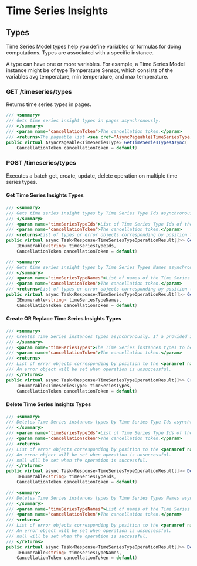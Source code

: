 # Time Series Insights

## Types

Time Series Model types help you define variables or formulas for doing computations. Types are associated with a specific instance.

A type can have one or more variables. For example, a Time Series Model instance might be of type Temperature Sensor, which consists of the variables avg temperature, min temperature, and max temperature.

### GET /timeseries/types

Returns time series types in pages.

```csharp
/// <summary>
/// Gets time series insight types in pages asynchronously.
/// </summary>
/// <param name="cancellationToken">The cancellation token.</param>
/// <returns>The pageable list <see cref="AsyncPageable{TimeSeriesType}"/> of Time Series instances types with the http response.</returns>
public virtual AsyncPageable<TimeSeriesType> GetTimeSeriesTypesAsync(
    CancellationToken cancellationToken = default)
```

### POST /timeseries/types

Executes a batch get, create, update, delete operation on multiple time series types.

#### Get Time Series Insights Types

```csharp
/// <summary>
/// Gets time series insight types by Time Series Type Ids asynchronously.
/// </summary>
/// <param name="timeSeriesTypeIds">List of Time Series Type Ids of the Time Series Types to return.</param>
/// <param name="cancellationToken">The cancellation token.</param>
/// <returns>List of types or error objects corresponding by position to the array in the request. Type object is set when operation is successful and error object is set when operation is unsuccessful.
public virtual async Task<Response<TimeSeriesTypeOperationResult[]>> GetTimeSeriesTypesbyIdAsync(
    IEnumerable<string> timeSeriesTypeIds, 
    CancellationToken cancellationToken = default)
```

```csharp
/// <summary>
/// Gets time series insight types by Time Series Types Names asynchronously.
/// </summary>
/// <param name="timeSeriesTypeNames">List of names of the Time Series Types to return.</param>
/// <param name="cancellationToken">The cancellation token.</param>
/// <returns>List of types or error objects corresponding by position to the array in the request. Type object is set when operation is successful and error object is set when operation is unsuccessful.
public virtual async Task<Response<TimeSeriesTypeOperationResult[]>> GetTimeSeriesTypesbyNamesAsync(
    IEnumerable<string> timeSeriesTypeNames, 
    CancellationToken cancellationToken = default)
```

#### Create OR Replace Time Series Insights Types

```csharp
/// <summary>
/// Creates Time Series instances types asynchronously. If a provided instance type is already in use, then this will attempt to replace the existing instance type with the provided Time Series Instance.
/// </summary>
/// <param name="timeSeriesTypes">The Time Series instances types to be created or replaced.</param>
/// <param name="cancellationToken">The cancellation token.</param>
/// <returns>
/// List of error objects corresponding by position to the <paramref name="timeSeriesTypes"/> array in the request.
/// An error object will be set when operation is unsuccessful.
/// </returns>
public virtual async Task<Response<TimeSeriesTypeOperationResult[]>> CreateOrReplaceTimeSeriesTypesAsync(
    IEnumerable<TimeSeriesType> timeSeriesTypes,
    CancellationToken cancellationToken = default)
```

#### Delete Time Series Insights Types

```csharp
/// <summary>
/// Deletes Time Series instances types by Time Series Type Ids asynchronously.
/// </summary>
/// <param name="timeSeriesTypeIds">List of Time Series Type Ids of the Time Series Types to return.</param>
/// <param name="cancellationToken">The cancellation token.</param>
/// <returns>
/// List of error objects corresponding by position to the <paramref name="timeSeriesIds"/> array in the request.
/// An error object will be set when operation is unsuccessful.
/// null will be set when the operation is successful.
/// </returns>
public virtual async Task<Response<TimeSeriesTypeOperationResult[]>> DeleteTimeSeriesTypesbyIdAsync(
    IEnumerable<string> timeSeriesTypeIds,
    CancellationToken cancellationToken = default)
```

```csharp
/// <summary>
/// Deletes Time Series instances types by Time Series Types Names asynchronously.
/// </summary>
/// <param name="timeSeriesTypeNames">List of names of the Time Series Types to return.</param>
/// <param name="cancellationToken">The cancellation token.</param>
/// <returns>
/// List of error objects corresponding by position to the <paramref name="timeSeriesNames"/> array in the request.
/// An error object will be set when operation is unsuccessful.
/// null will be set when the operation is successful.
/// </returns>
public virtual async Task<Response<TimeSeriesTypeOperationResult[]>> DeleteTimeSeriesTypesbyNamesAsync(
    IEnumerable<string> timeSeriesTypeNames,
    CancellationToken cancellationToken = default)
```
